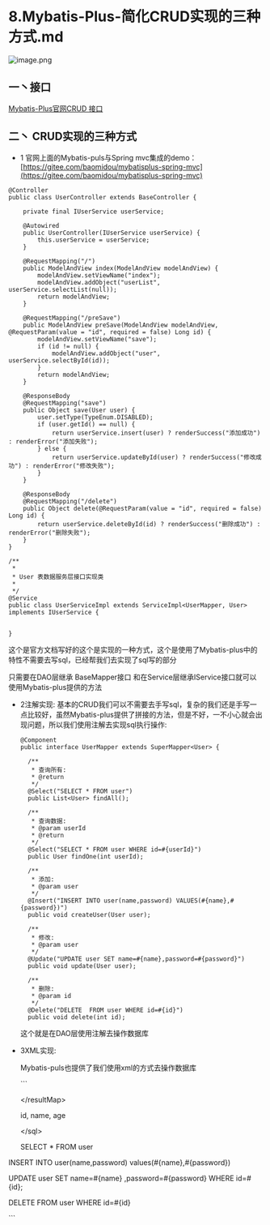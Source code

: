 # 8.Mybatis-Plus-简化CRUD实现的三种方式.md

![image.png](https://upload-images.jianshu.io/upload_images/5260759-878e9630274ce328.png?imageMogr2/auto-orient/strip%7CimageView2/2/w/1240)

## 一丶接口

[Mybatis-Plus官网CRUD 接口](https://mp.baomidou.com/guide/crud-interface.html#mapper-crud-%E6%8E%A5%E5%8F%A3)

## 二丶 CRUD实现的三种方式

* 1 官网上面的Mybatis-puls与Spring mvc集成的demo：[https://gitee.com/baomidou/mybatisplus-spring-mvc](https://gitee.com/baomidou/mybatisplus-spring-mvc)

```text
@Controller
public class UserController extends BaseController {

    private final IUserService userService;

    @Autowired
    public UserController(IUserService userService) {
        this.userService = userService;
    }

    @RequestMapping("/")
    public ModelAndView index(ModelAndView modelAndView) {
        modelAndView.setViewName("index");
        modelAndView.addObject("userList", userService.selectList(null));
        return modelAndView;
    }

    @RequestMapping("/preSave")
    public ModelAndView preSave(ModelAndView modelAndView, @RequestParam(value = "id", required = false) Long id) {
        modelAndView.setViewName("save");
        if (id != null) {
            modelAndView.addObject("user", userService.selectById(id));
        }
        return modelAndView;
    }

    @ResponseBody
    @RequestMapping("save")
    public Object save(User user) {
        user.setType(TypeEnum.DISABLED);
        if (user.getId() == null) {
            return userService.insert(user) ? renderSuccess("添加成功") : renderError("添加失败");
        } else {
            return userService.updateById(user) ? renderSuccess("修改成功") : renderError("修改失败");
        }
    }

    @ResponseBody
    @RequestMapping("/delete")
    public Object delete(@RequestParam(value = "id", required = false) Long id) {
        return userService.deleteById(id) ? renderSuccess("删除成功") : renderError("删除失败");
    }
}
```

```text
/**
 *
 * User 表数据服务层接口实现类
 *
 */
@Service
public class UserServiceImpl extends ServiceImpl<UserMapper, User> implements IUserService {


}
```

这个是官方文档写好的这个是实现的一种方式，这个是使用了Mybatis-plus中的特性不需要去写sql，已经帮我们去实现了sql写的部分

只需要在DAO层继承 BaseMapper接口 和在Service层继承IService接口就可以使用Mybatis-plus提供的方法

* 2注解实现: 基本的CRUD我们可以不需要去手写sql，复杂的我们还是手写一点比较好，虽然Mybatis-plus提供了拼接的方法，但是不好，一不小心就会出现问题，所以我们使用注解去实现sql执行操作:

  ```text
  @Component
  public interface UserMapper extends SuperMapper<User> {

    /**
     * 查询所有:
     * @return
     */
    @Select("SELECT * FROM user")
    public List<User> findAll();

    /**
     * 查询数据:
     * @param userId
     * @return
     */
    @Select("SELECT * FROM user WHERE id=#{userId}")
    public User findOne(int userId);

    /**
     * 添加:
     * @param user
     */
    @Insert("INSERT INTO user(name,password) VALUES(#{name},#{password})")
    public void createUser(User user);

    /**
     * 修改:
     * @param user
     */
    @Update("UPDATE user SET name=#{name},password=#{password}")
    public void update(User user);

    /**
     * 删除:
     * @param id
     */
    @Delete("DELETE  FROM user WHERE id=#{id}")
    public void delete(int id);
  ```

  这个就是在DAO层使用注解去操作数据库

* 3XML实现:

  Mybatis-puls也提供了我们使用xml的方式去操作数据库

  \`\`\`

  &lt;/resultMap&gt;

   id, name, age

  &lt;/sql&gt;

   SELECT \* FROM user

 INSERT INTO user\(name,password\) values\(\#{name},\#{password}\)

 UPDATE user SET name=\#{name} ,password=\#{password} WHERE id=\#{id};

 DELETE FROM user WHERE id=\#{id}

\`\`\`

